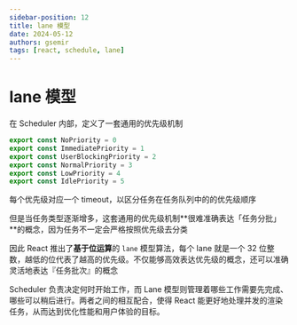 ```yaml
---
sidebar-position: 12
title: lane 模型
date: 2024-05-12
authors: gsemir
tags: [react, schedule, lane]
---
```


# lane 模型

在 Scheduler 内部，定义了一套通用的优先级机制

```js
export const NoPriority = 0
export const ImmediatePriority = 1
export const UserBlockingPriority = 2
export const NormalPriority = 3
export const LowPriority = 4
export const IdlePriority = 5
```

每个优先级对应一个 timeout，以区分任务在任务队列中的的优先级顺序

但是当任务类型逐渐增多，这套通用的优先级机制**很难准确表达「任务分批」**的概念，因为任务不一定会严格按照优先级去分类

因此 React 推出了**基于位运算**的 `lane` 模型算法，每个 lane 就是一个 32 位整数，越低的位代表了越高的优先级。不仅能够高效表达优先级的概念，还可以准确灵活地表达『任务批次』的概念

Scheduler 负责决定何时开始工作，而 Lane 模型则管理着哪些工作需要先完成、哪些可以稍后进行。两者之间的相互配合，使得 React 能更好地处理并发的渲染任务，从而达到优化性能和用户体验的目标。

